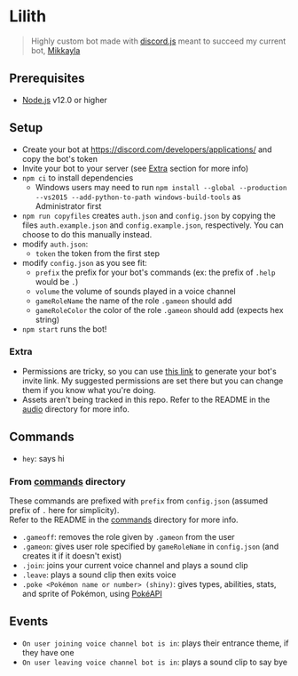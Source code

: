 # Lilith
> Highly custom bot made with [discord.js](https://discord.js.org/#/) meant to succeed my current bot, [Mikkayla](https://github.com/mattpilla/Mikkayla)

## Prerequisites
- [Node.js](https://nodejs.org/en/) v12.0 or higher

## Setup
- Create your bot at https://discord.com/developers/applications/ and copy the bot's token
- Invite your bot to your server (see [Extra](#extra) section for more info)
- `npm ci` to install dependencies
    - Windows users may need to run `npm install --global --production --vs2015 --add-python-to-path windows-build-tools` as Administrator first
- `npm run copyfiles` creates `auth.json` and `config.json` by copying the files `auth.example.json` and `config.example.json`, respectively. You can choose to do this manually instead.
- modify `auth.json`:
    - `token` the token from the first step
- modify `config.json` as you see fit:
    - `prefix` the prefix for your bot's commands (ex: the prefix of `.help` would be `.`)
    - `volume` the volume of sounds played in a voice channel
    - `gameRoleName` the name of the role `.gameon` should add
    - `gameRoleColor` the color of the role `.gameon` should add (expects hex string)
- `npm start` runs the bot!

### Extra
- Permissions are tricky, so you can use [this link](https://discordapi.com/permissions.html#372759761) to generate your bot's invite link. My suggested permissions are set there but you can change them if you know what you're doing.
- Assets aren't being tracked in this repo. Refer to the README in the [audio](audio) directory for more info.

## Commands
- `hey`: says hi

### From [commands](commands) directory
These commands are prefixed with `prefix` from `config.json` (assumed prefix of `.` here for simplicity).\
Refer to the README in the [commands](commands) directory for more info.
- `.gameoff`: removes the role given by `.gameon` from the user
- `.gameon`: gives user role specified by `gameRoleName` in `config.json` (and creates it if it doesn't exist)
- `.join`: joins your current voice channel and plays a sound clip
- `.leave`: plays a sound clip then exits voice
- `.poke <Pokémon name or number> (shiny)`: gives types, abilities, stats, and sprite of Pokémon, using [PokéAPI](https://pokeapi.co/)

## Events
- `On user joining voice channel bot is in`: plays their entrance theme, if they have one
- `On user leaving voice channel bot is in`: plays a sound clip to say bye
